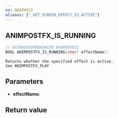```yaml
---
ns: GRAPHICS
aliases: ["_GET_SCREEN_EFFECT_IS_ACTIVE"]
---
```

## ANIMPOSTFX_IS_RUNNING

```c
// 0x36AD3E690DA5ACEB 0x089D5921
BOOL ANIMPOSTFX_IS_RUNNING(char* effectName);
```

```
Returns whether the specified effect is active.
See ANIMPOSTFX_PLAY
```

## Parameters
* **effectName**: 

## Return value
